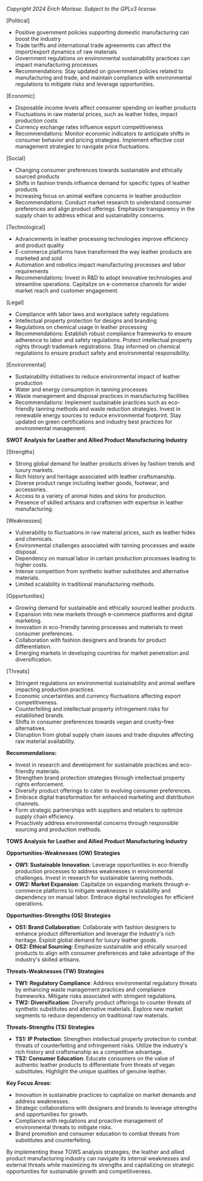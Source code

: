 *Copyright 2024 Erich Morisse.  Subject to the GPLv3 license.*


[Political]
- Positive government policies supporting domestic manufacturing can boost the industry
- Trade tariffs and international trade agreements can affect the import/export dynamics of raw materials
- Government regulations on environmental sustainability practices can impact manufacturing processes
- Recommendations: Stay updated on government policies related to manufacturing and trade, and maintain compliance with environmental regulations to mitigate risks and leverage opportunities.

[Economic]
- Disposable income levels affect consumer spending on leather products
- Fluctuations in raw material prices, such as leather hides, impact production costs
- Currency exchange rates influence export competitiveness
- Recommendations: Monitor economic indicators to anticipate shifts in consumer behavior and pricing strategies. Implement effective cost management strategies to navigate price fluctuations.

[Social]
- Changing consumer preferences towards sustainable and ethically sourced products
- Shifts in fashion trends influence demand for specific types of leather products
- Increasing focus on animal welfare concerns in leather production
- Recommendations: Conduct market research to understand consumer preferences and align product offerings. Emphasize transparency in the supply chain to address ethical and sustainability concerns.

[Technological]
- Advancements in leather processing technologies improve efficiency and product quality
- E-commerce platforms have transformed the way leather products are marketed and sold
- Automation and robotics impact manufacturing processes and labor requirements
- Recommendations: Invest in R&D to adopt innovative technologies and streamline operations. Capitalize on e-commerce channels for wider market reach and customer engagement.

[Legal]
- Compliance with labor laws and workplace safety regulations
- Intellectual property protection for designs and branding
- Regulations on chemical usage in leather processing
- Recommendations: Establish robust compliance frameworks to ensure adherence to labor and safety regulations. Protect intellectual property rights through trademark registrations. Stay informed on chemical regulations to ensure product safety and environmental responsibility.

[Environmental]
- Sustainability initiatives to reduce environmental impact of leather production
- Water and energy consumption in tanning processes
- Waste management and disposal practices in manufacturing facilities
- Recommendations: Implement sustainable practices such as eco-friendly tanning methods and waste reduction strategies. Invest in renewable energy sources to reduce environmental footprint. Stay updated on green certifications and industry best practices for environmental management.

**SWOT Analysis for Leather and Allied Product Manufacturing Industry**

[Strengths]
- Strong global demand for leather products driven by fashion trends and luxury markets.
- Rich history and heritage associated with leather craftsmanship.
- Diverse product range including leather goods, footwear, and accessories.
- Access to a variety of animal hides and skins for production.
- Presence of skilled artisans and craftsmen with expertise in leather manufacturing.

[Weaknesses]
- Vulnerability to fluctuations in raw material prices, such as leather hides and chemicals.
- Environmental challenges associated with tanning processes and waste disposal.
- Dependency on manual labor in certain production processes leading to higher costs.
- Intense competition from synthetic leather substitutes and alternative materials.
- Limited scalability in traditional manufacturing methods.

[Opportunities]
- Growing demand for sustainable and ethically sourced leather products.
- Expansion into new markets through e-commerce platforms and digital marketing.
- Innovation in eco-friendly tanning processes and materials to meet consumer preferences.
- Collaboration with fashion designers and brands for product differentiation.
- Emerging markets in developing countries for market penetration and diversification.

[Threats]
- Stringent regulations on environmental sustainability and animal welfare impacting production practices.
- Economic uncertainties and currency fluctuations affecting export competitiveness.
- Counterfeiting and intellectual property infringement risks for established brands.
- Shifts in consumer preferences towards vegan and cruelty-free alternatives.
- Disruption from global supply chain issues and trade disputes affecting raw material availability.

**Recommendations:**
- Invest in research and development for sustainable practices and eco-friendly materials.
- Strengthen brand protection strategies through intellectual property rights enforcement.
- Diversify product offerings to cater to evolving consumer preferences.
- Embrace digital transformation for enhanced marketing and distribution channels.
- Form strategic partnerships with suppliers and retailers to optimize supply chain efficiency.
- Proactively address environmental concerns through responsible sourcing and production methods.

**TOWS Analysis for Leather and Allied Product Manufacturing Industry**

**Opportunities-Weaknesses (OW) Strategies**
- **OW1: Sustainable Innovation**: Leverage opportunities in eco-friendly production processes to address weaknesses in environmental challenges. Invest in research for sustainable tanning methods.
- **OW2: Market Expansion**: Capitalize on expanding markets through e-commerce platforms to mitigate weaknesses in scalability and dependency on manual labor. Embrace digital technologies for efficient operations.

**Opportunities-Strengths (OS) Strategies**
- **OS1: Brand Collaboration**: Collaborate with fashion designers to enhance product differentiation and leverage the industry's rich heritage. Exploit global demand for luxury leather goods.
- **OS2: Ethical Sourcing**: Emphasize sustainable and ethically sourced products to align with consumer preferences and take advantage of the industry's skilled artisans.

**Threats-Weaknesses (TW) Strategies**
- **TW1: Regulatory Compliance**: Address environmental regulatory threats by enhancing waste management practices and compliance frameworks. Mitigate risks associated with stringent regulations.
- **TW2: Diversification**: Diversify product offerings to counter threats of synthetic substitutes and alternative materials. Explore new market segments to reduce dependency on traditional raw materials.

**Threats-Strengths (TS) Strategies**
- **TS1: IP Protection**: Strengthen intellectual property protection to combat threats of counterfeiting and infringement risks. Utilize the industry's rich history and craftsmanship as a competitive advantage.
- **TS2: Consumer Education**: Educate consumers on the value of authentic leather products to differentiate from threats of vegan substitutes. Highlight the unique qualities of genuine leather.

**Key Focus Areas:**
- Innovation in sustainable practices to capitalize on market demands and address weaknesses.
- Strategic collaborations with designers and brands to leverage strengths and opportunities for growth.
- Compliance with regulations and proactive management of environmental threats to mitigate risks.
- Brand promotion and consumer education to combat threats from substitutes and counterfeiting.

By implementing these TOWS analysis strategies, the leather and allied product manufacturing industry can navigate its internal weaknesses and external threats while maximizing its strengths and capitalizing on strategic opportunities for sustainable growth and competitiveness.


